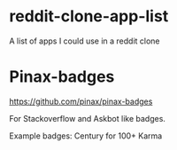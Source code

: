 # reddit-clone-app-list
A list of apps I could use in a reddit clone

# Pinax-badges

https://github.com/pinax/pinax-badges

For Stackoverflow and Askbot like badges.

Example badges: Century for 100+ Karma

